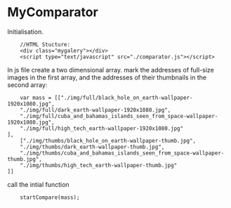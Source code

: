 # MyComparator
Initialisation.

        //HTML Stucture:
        <div class="mygalery"></div>
        <script type="text/javascript" src="./comparator.js"></script>

In js file create a two dimensional array. mark the addresses of full-size images in the first array, and the addresses of their thumbnails in the second array:
        
        var mass = [["./img/full/black_hole_on_earth-wallpaper-1920x1080.jpg",
        "./img/full/dark_earth-wallpaper-1920x1080.jpg",
        "./img/full/cuba_and_bahamas_islands_seen_from_space-wallpaper-1920x1080.jpg",
        "./img/full/high_tech_earth-wallpaper-1920x1080.jpg"
    ],
        ["./img/thumbs/black_hole_on_earth-wallpaper-thumb.jpg",
        "./img/thumbs/dark_earth-wallpaper-thumb.jpg",
        "./img/thumbs/cuba_and_bahamas_islands_seen_from_space-wallpaper-thumb.jpg",
        "./img/thumbs/high_tech_earth-wallpaper-thumb.jpg"
    ]]
    
call the intial function
        
        startCompare(mass);

